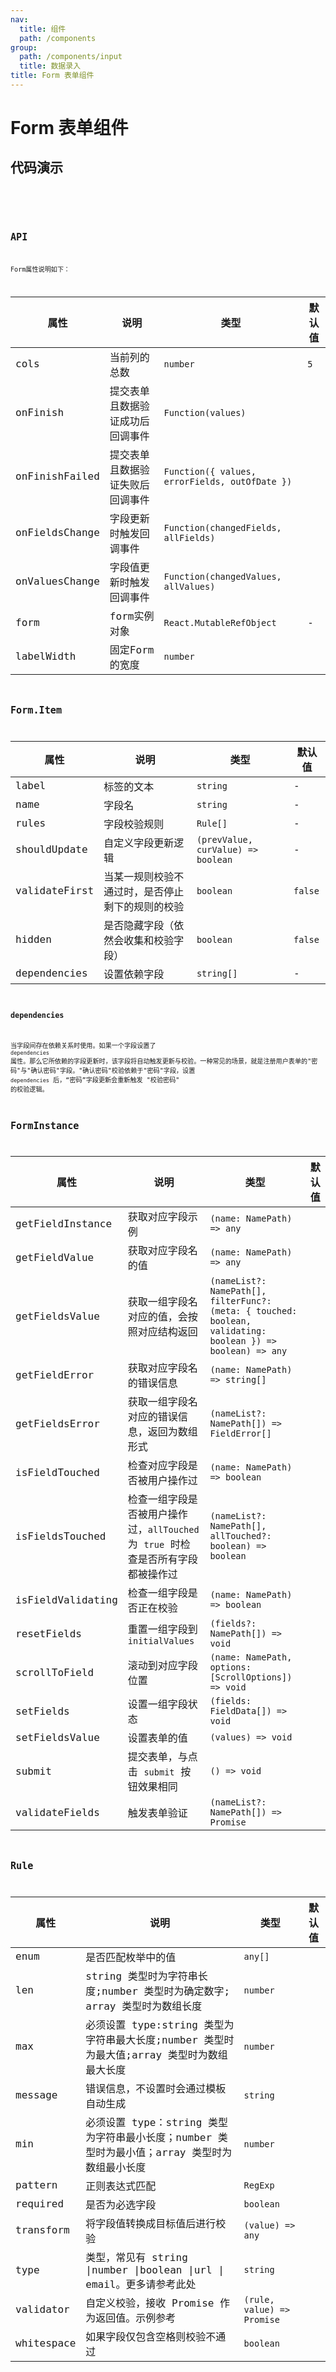 ```yaml
---
nav:
  title: 组件
  path: /components
group:
  path: /components/input
  title: 数据录入
title: Form 表单组件
---
```


# Form 表单组件

## 代码演示


<code src="./demo/simple.tsx" />

<code src="./demo/linkage.tsx" />

## API

Form属性说明如下：

|属性            |说明	                                              |类型	                          |默认值
|-----          |------                                              |-----                          |-------
|cols           | 当前列的总数                                        | `number`                       | `5`
|onFinish       | 提交表单且数据验证成功后回调事件                      | `Function(values)`             |
|onFinishFailed | 提交表单且数据验证失败后回调事件                      | `Function({ values, errorFields, outOfDate })`|
|onFieldsChange | 字段更新时触发回调事件                               | `Function(changedFields, allFields)`
|onValuesChange | 字段值更新时触发回调事件                             | `Function(changedValues, allValues)`
|form           | form实例对象                                       | `React.MutableRefObject` | -
|labelWidth     | 固定Form的宽度                                      | `number`

## Form.Item

|属性          |说明	       |类型	     |默认值
|-----        |------       |-----      |-------
|label        | 标签的文本   | `string`  | - 
|name         | 字段名       | `string` | -
|rules        | 字段校验规则  | `Rule[]` | - 
|shouldUpdate | 自定义字段更新逻辑| `(prevValue, curValue) => boolean` | -
|validateFirst| 当某一规则校验不通过时，是否停止剩下的规则的校验 | `boolean` | `false`
|hidden       | 是否隐藏字段（依然会收集和校验字段） | `boolean`| `false`
|dependencies | 设置依赖字段  | `string[]`  | -

### dependencies
当字段间存在依赖关系时使用。如果一个字段设置了 `dependencies` 属性。那么它所依赖的字段更新时，该字段将自动触发更新与校验。一种常见的场景，就是注册用户表单的"密码"与"确认密码"字段。"确认密码"校验依赖于"密码"字段，设置 `dependencies` 后，“密码”字段更新会重新触发 "校验密码" 的校验逻辑。


## FormInstance 

|属性                    |说明	                  |类型	     |默认值
|-----                  |------                  |-----      |-------
|getFieldInstance       | 获取对应字段示例         | `(name: NamePath) => any`
|getFieldValue          | 获取对应字段名的值 |`(name: NamePath) => any`
|getFieldsValue         | 获取一组字段名对应的值，会按照对应结构返回| `(nameList?: NamePath[], filterFunc?: (meta: { touched: boolean, validating: boolean }) => boolean) => any`
|getFieldError          | 获取对应字段名的错误信息|`(name: NamePath) => string[]`
|getFieldsError         | 获取一组字段名对应的错误信息，返回为数组形式|`(nameList?: NamePath[]) => FieldError[]	`
|isFieldTouched         | 检查对应字段是否被用户操作过|`(name: NamePath) => boolean`
|isFieldsTouched        | 检查一组字段是否被用户操作过，`allTouched` 为 `true` 时检查是否所有字段都被操作过|`(nameList?: NamePath[], allTouched?: boolean) => boolean`
|isFieldValidating      | 检查一组字段是否正在校验|`(name: NamePath) => boolean`
|resetFields            | 重置一组字段到 `initialValues`|`(fields?: NamePath[]) => void`
|scrollToField          | 滚动到对应字段位置|`(name: NamePath, options: [ScrollOptions]) => void`
|setFields              | 设置一组字段状态|`(fields: FieldData[]) => void`
|setFieldsValue         | 设置表单的值|`(values) => void`
|submit                 | 提交表单，与点击 `submit` 按钮效果相同|`() => void`
|validateFields         | 触发表单验证|`(nameList?: NamePath[]) => Promise`

## Rule

|属性                    |说明	                  |类型	     |默认值
|-----                  |------                  |-----      |-------
|enum                   |是否匹配枚举中的值|	`any[]`
|len	                  |string 类型时为字符串长度;number 类型时为确定数字; array 类型时为数组长度|`number`
|max                    |必须设置 type:string 类型为字符串最大长度;number 类型时为最大值;array 类型时为数组最大长度|`number`
|message                |错误信息，不设置时会通过模板自动生成|`string`
|min                    |必须设置 type：string 类型为字符串最小长度；number 类型时为最小值；array 类型时为数组最小长度|`number`
|pattern                |正则表达式匹配|`RegExp`
|required               |是否为必选字段|`boolean`
|transform              |将字段值转换成目标值后进行校验|`(value) => any`
|type                   |类型，常见有 string \|number \|boolean \|url \| email。更多请参考此处|`string`
|validator              |自定义校验，接收 Promise 作为返回值。示例参考|`(rule, value) => Promise`
|whitespace             |如果字段仅包含空格则校验不通过| `boolean`
